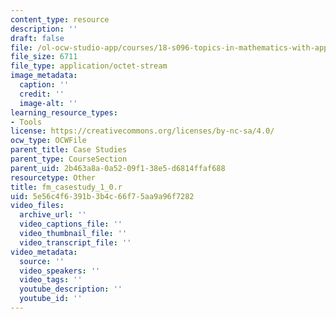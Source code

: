 ```yaml
---
content_type: resource
description: ''
draft: false
file: /ol-ocw-studio-app/courses/18-s096-topics-in-mathematics-with-applications-in-finance-fall-2013/5e56c4f6391b3b4c66f75aa9a96f7282_fm_casestudy_1_0.r
file_size: 6711
file_type: application/octet-stream
image_metadata:
  caption: ''
  credit: ''
  image-alt: ''
learning_resource_types:
- Tools
license: https://creativecommons.org/licenses/by-nc-sa/4.0/
ocw_type: OCWFile
parent_title: Case Studies
parent_type: CourseSection
parent_uid: 2b463a8a-0a52-09f1-38e5-d6814ffaf688
resourcetype: Other
title: fm_casestudy_1_0.r
uid: 5e56c4f6-391b-3b4c-66f7-5aa9a96f7282
video_files:
  archive_url: ''
  video_captions_file: ''
  video_thumbnail_file: ''
  video_transcript_file: ''
video_metadata:
  source: ''
  video_speakers: ''
  video_tags: ''
  youtube_description: ''
  youtube_id: ''
---
```

